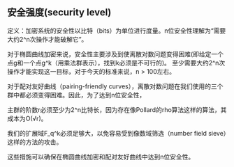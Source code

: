 ## 安全强度(security level)
定义：加密系统的安全性以比特（bits）为单位进行度量。n位安全性理解为“需要大约2^n次操作才能破解它”。

对于椭圆曲线加密来说，安全性主要涉及到使离散对数问题变得困难(即给定一个点g和一个点g^k（用乘法群表示），找到k必须是不可行的)。
至少需要大约2^n次操作才能实现这一目标，对于今天的标准来说，n > 100左右。

对于配对友好曲线（pairing-friendly curves），离散对数问题在我们使用的三个群中都必须变得困难。因此，为了达到n位安全性，

主群的阶数r必须至少为2^n比特长，因为存在像Pollard的rho算法这样的算法，其成本为O(√r)。

我们的扩展域F_q^k必须足够大，以免容易受到像数域筛选（number field sieve）这样的方法的攻击。

这些措施可以确保在椭圆曲线加密和配对友好曲线中达到n位安全性。
